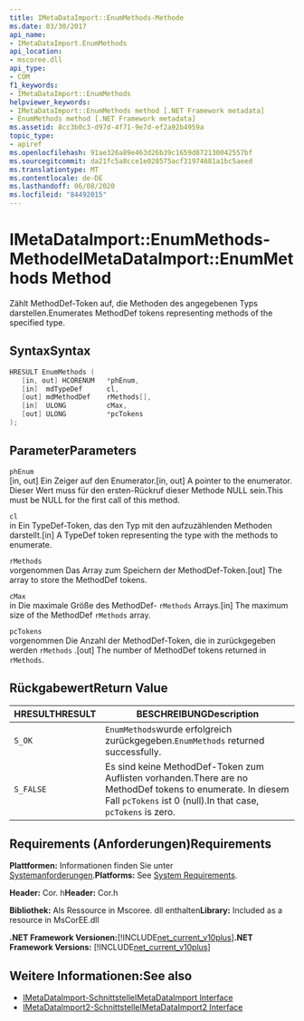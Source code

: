 ```yaml
---
title: IMetaDataImport::EnumMethods-Methode
ms.date: 03/30/2017
api_name:
- IMetaDataImport.EnumMethods
api_location:
- mscoree.dll
api_type:
- COM
f1_keywords:
- IMetaDataImport::EnumMethods
helpviewer_keywords:
- IMetaDataImport::EnumMethods method [.NET Framework metadata]
- EnumMethods method [.NET Framework metadata]
ms.assetid: 8cc3b0c3-d97d-4f71-9e7d-ef2a92b4959a
topic_type:
- apiref
ms.openlocfilehash: 91ae326a89e463d26b39c1659d872130042557bf
ms.sourcegitcommit: da21fc5a8cce1e028575acf31974681a1bc5aeed
ms.translationtype: MT
ms.contentlocale: de-DE
ms.lasthandoff: 06/08/2020
ms.locfileid: "84492015"
---
```

# <a name="imetadataimportenummethods-method"></a><span data-ttu-id="180ab-102">IMetaDataImport::EnumMethods-Methode</span><span class="sxs-lookup"><span data-stu-id="180ab-102">IMetaDataImport::EnumMethods Method</span></span>
<span data-ttu-id="180ab-103">Zählt MethodDef-Token auf, die Methoden des angegebenen Typs darstellen.</span><span class="sxs-lookup"><span data-stu-id="180ab-103">Enumerates MethodDef tokens representing methods of the specified type.</span></span>  
  
## <a name="syntax"></a><span data-ttu-id="180ab-104">Syntax</span><span class="sxs-lookup"><span data-stu-id="180ab-104">Syntax</span></span>  
  
```cpp  
HRESULT EnumMethods (  
   [in, out] HCORENUM   *phEnum,
   [in]  mdTypeDef      cl,
   [out] mdMethodDef    rMethods[],
   [in]  ULONG          cMax,
   [out] ULONG          *pcTokens  
);  
```  
  
## <a name="parameters"></a><span data-ttu-id="180ab-105">Parameter</span><span class="sxs-lookup"><span data-stu-id="180ab-105">Parameters</span></span>  
 `phEnum`  
 <span data-ttu-id="180ab-106">[in, out] Ein Zeiger auf den Enumerator.</span><span class="sxs-lookup"><span data-stu-id="180ab-106">[in, out] A pointer to the enumerator.</span></span> <span data-ttu-id="180ab-107">Dieser Wert muss für den ersten-Rückruf dieser Methode NULL sein.</span><span class="sxs-lookup"><span data-stu-id="180ab-107">This must be NULL for the first call of this method.</span></span>  
  
 `cl`  
 <span data-ttu-id="180ab-108">in Ein TypeDef-Token, das den Typ mit den aufzuzählenden Methoden darstellt.</span><span class="sxs-lookup"><span data-stu-id="180ab-108">[in] A TypeDef token representing the type with the methods to enumerate.</span></span>  
  
 `rMethods`  
 <span data-ttu-id="180ab-109">vorgenommen Das Array zum Speichern der MethodDef-Token.</span><span class="sxs-lookup"><span data-stu-id="180ab-109">[out] The array to store the MethodDef tokens.</span></span>  
  
 `cMax`  
 <span data-ttu-id="180ab-110">in Die maximale Größe des MethodDef- `rMethods` Arrays.</span><span class="sxs-lookup"><span data-stu-id="180ab-110">[in] The maximum size of the MethodDef `rMethods` array.</span></span>  
  
 `pcTokens`  
 <span data-ttu-id="180ab-111">vorgenommen Die Anzahl der MethodDef-Token, die in zurückgegeben werden `rMethods` .</span><span class="sxs-lookup"><span data-stu-id="180ab-111">[out] The number of MethodDef tokens returned in `rMethods`.</span></span>  
  
## <a name="return-value"></a><span data-ttu-id="180ab-112">Rückgabewert</span><span class="sxs-lookup"><span data-stu-id="180ab-112">Return Value</span></span>  
  
|<span data-ttu-id="180ab-113">HRESULT</span><span class="sxs-lookup"><span data-stu-id="180ab-113">HRESULT</span></span>|<span data-ttu-id="180ab-114">BESCHREIBUNG</span><span class="sxs-lookup"><span data-stu-id="180ab-114">Description</span></span>|  
|-------------|-----------------|  
|`S_OK`|<span data-ttu-id="180ab-115">`EnumMethods`wurde erfolgreich zurückgegeben.</span><span class="sxs-lookup"><span data-stu-id="180ab-115">`EnumMethods` returned successfully.</span></span>|  
|`S_FALSE`|<span data-ttu-id="180ab-116">Es sind keine MethodDef-Token zum Auflisten vorhanden.</span><span class="sxs-lookup"><span data-stu-id="180ab-116">There are no MethodDef tokens to enumerate.</span></span> <span data-ttu-id="180ab-117">In diesem Fall `pcTokens` ist 0 (null).</span><span class="sxs-lookup"><span data-stu-id="180ab-117">In that case, `pcTokens` is zero.</span></span>|  
  
## <a name="requirements"></a><span data-ttu-id="180ab-118">Requirements (Anforderungen)</span><span class="sxs-lookup"><span data-stu-id="180ab-118">Requirements</span></span>  
 <span data-ttu-id="180ab-119">**Plattformen:** Informationen finden Sie unter [Systemanforderungen](../../get-started/system-requirements.md).</span><span class="sxs-lookup"><span data-stu-id="180ab-119">**Platforms:** See [System Requirements](../../get-started/system-requirements.md).</span></span>  
  
 <span data-ttu-id="180ab-120">**Header:** Cor. h</span><span class="sxs-lookup"><span data-stu-id="180ab-120">**Header:** Cor.h</span></span>  
  
 <span data-ttu-id="180ab-121">**Bibliothek:** Als Ressource in Mscoree. dll enthalten</span><span class="sxs-lookup"><span data-stu-id="180ab-121">**Library:** Included as a resource in MsCorEE.dll</span></span>  
  
 <span data-ttu-id="180ab-122">**.NET Framework Versionen:**[!INCLUDE[net_current_v10plus](../../../../includes/net-current-v10plus-md.md)]</span><span class="sxs-lookup"><span data-stu-id="180ab-122">**.NET Framework Versions:** [!INCLUDE[net_current_v10plus](../../../../includes/net-current-v10plus-md.md)]</span></span>  
  
## <a name="see-also"></a><span data-ttu-id="180ab-123">Weitere Informationen:</span><span class="sxs-lookup"><span data-stu-id="180ab-123">See also</span></span>

- [<span data-ttu-id="180ab-124">IMetaDataImport-Schnittstelle</span><span class="sxs-lookup"><span data-stu-id="180ab-124">IMetaDataImport Interface</span></span>](imetadataimport-interface.md)
- [<span data-ttu-id="180ab-125">IMetaDataImport2-Schnittstelle</span><span class="sxs-lookup"><span data-stu-id="180ab-125">IMetaDataImport2 Interface</span></span>](imetadataimport2-interface.md)
